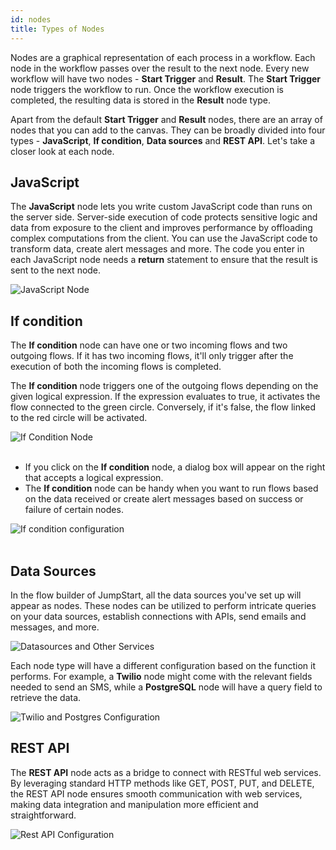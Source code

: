 ```yaml
---
id: nodes
title: Types of Nodes
---
```


Nodes are a graphical representation of each process in a workflow. Each node in the workflow passes over the result to the next node. Every new workflow will have two nodes - **Start Trigger** and **Result**. The **Start Trigger** node triggers the workflow to run. Once the workflow execution is completed, the resulting data is stored in the **Result** node type.

Apart from the default **Start Trigger** and **Result** nodes, there are an array of nodes that you can add to the canvas. They can be broadly divided into four types - **JavaScript**, **If condition**, **Data sources** and **REST API**. Let's take a closer look at each node.

<div style={{paddingTop:'24px', paddingBottom:'24px'}}>

## JavaScript

The **JavaScript** node lets you write custom JavaScript code than runs on the server side. Server-side execution of code protects sensitive logic and data from exposure to the client and improves performance by offloading complex computations from the client. You can use the JavaScript code to transform data, create alert messages and more. The code you enter in each JavaScript node needs a **return** statement to ensure that the result is sent to the next node. 

<div style={{textAlign: 'center'}}>
    <img style={{ border:'0', marginBottom:'15px', borderRadius:'5px', boxShadow: '0px 1px 3px rgba(0, 0, 0, 0.2)' }} className="screenshot-full" src="/img/workflows/nodes/js-node.png" alt="JavaScript Node" />
</div>

</div>

<div style={{paddingTop:'24px', paddingBottom:'24px'}}>

## If condition
The **If condition** node can have one or two incoming flows and two outgoing flows. If it has two incoming flows, it'll only trigger after the execution of both the incoming flows is completed. 

The **If condition** node triggers one of the outgoing flows depending on the given logical expression. If the expression evaluates to true, it activates the flow connected to the green circle. Conversely, if it's false, the flow linked to the red circle will be activated.

<div style={{textAlign: 'center'}}>
    <img style={{ border:'0', marginBottom:'15px', borderRadius:'5px', boxShadow: '0px 1px 3px rgba(0, 0, 0, 0.2)' }} className="screenshot-full" src="/img/workflows/nodes/if-condition-node.png" alt="If Condition Node" />
</div>
<br/>

- If you click on the **If condition** node, a dialog box will appear on the right that accepts a logical expression.
- The **If condition** node can be handy when you want to run flows based on the data received or create alert messages based on success or failure of certain nodes.

<div style={{textAlign: 'center'}}>
    <img style={{ width:'100%', border:'0', marginBottom:'15px', borderRadius:'5px', boxShadow: '0px 1px 3px rgba(0, 0, 0, 0.2)' }} className="screenshot-full" src="/img/workflows/nodes/if-condition-config.png" alt="If condition configuration"  />
</div>
<br/>

</div>

<div style={{paddingTop:'24px', paddingBottom:'24px'}}>

## Data Sources 
In the flow builder of JumpStart, all the data sources you've set up will appear as nodes. These nodes can be utilized to perform intricate queries on your data sources, establish connections with APIs, send emails and messages, and more.

<div style={{textAlign: 'center'}}>
    <img style={{ border:'0', marginBottom:'15px', borderRadius:'5px', boxShadow: '0px 1px 3px rgba(0, 0, 0, 0.2)' }} className="screenshot-full" src="/img/workflows/nodes/datasources-nodes.png" alt="Datasources and Other Services" />
</div>

Each node type will have a different configuration based on the function it performs. For example, a **Twilio** node might come with the relevant fields needed to send an SMS, while a **PostgreSQL** node will have a query field to retrieve the data.

<div style={{textAlign: 'center'}}>
    <img style={{ border:'0', marginBottom:'15px', borderRadius:'5px', boxShadow: '0px 1px 3px rgba(0, 0, 0, 0.2)' }} className="screenshot-full" src="/img/workflows/nodes/twilio-postgres-config.png" alt="Twilio and Postgres Configuration" />
</div>

</div>

<div style={{paddingTop:'24px', paddingBottom:'24px'}}>

## REST API

The **REST API** node acts as a bridge to connect with RESTful web services. By leveraging standard HTTP methods like GET, POST, PUT, and DELETE, the REST API node ensures smooth communication with web services, making data integration and manipulation more efficient and straightforward.

<div style={{textAlign: 'center'}}>
    <img style={{ border:'0', marginBottom:'15px', borderRadius:'5px', boxShadow: '0px 1px 3px rgba(0, 0, 0, 0.2)' }} className="screenshot-full" src="/img/workflows/nodes/restapi-node.png" alt="Rest API Configuration" />
</div>

</div>

